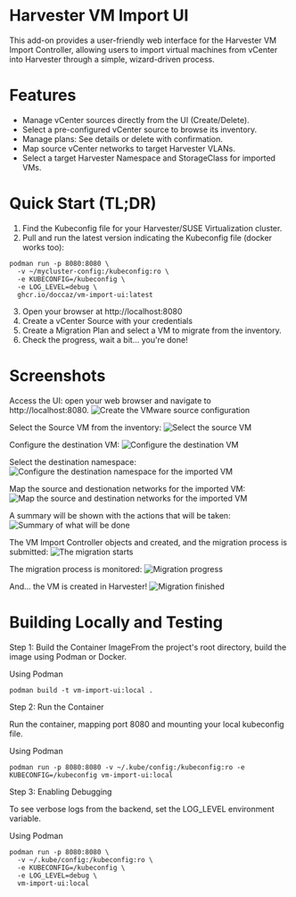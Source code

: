 # Harvester VM Import UI

This add-on provides a user-friendly web interface for the Harvester VM Import Controller, allowing users to import virtual machines from vCenter into Harvester through a simple, wizard-driven process.

# Features
* Manage vCenter sources directly from the UI (Create/Delete).
* Select a pre-configured vCenter source to browse its inventory.
* Manage plans: See details or delete with confirmation.
* Map source vCenter networks to target Harvester VLANs.
* Select a target Harvester Namespace and StorageClass for imported VMs.


# Quick Start (TL;DR)

1. Find the Kubeconfig file for your Harvester/SUSE Virtualization cluster.
2. Pull and run the latest version indicating the Kubeconfig file (docker works too):
```
podman run -p 8080:8080 \
  -v ~/mycluster-config:/kubeconfig:ro \
  -e KUBECONFIG=/kubeconfig \
  -e LOG_LEVEL=debug \
  ghcr.io/doccaz/vm-import-ui:latest
```
3. Open your browser at http://localhost:8080
4. Create a vCenter Source with your credentials
5. Create a Migration Plan and select a VM to migrate from the inventory.
6. Check the progress, wait a bit... you're done!

# Screenshots

Access the UI: open your web browser and navigate to http://localhost:8080.
![Create the VMware source configuration](screenshots/1-create-source.png)

Select the Source VM from the inventory:
![Select the source VM](screenshots/2-select-vm.png)

Configure the destination VM:
![Configure the destination VM](screenshots/3-config-vms.png)

Select the destination namespace:
![Configure the destination namespace for the imported VM](screenshots/3-config-vm.png)

Map the source and destionation networks for the imported VM:
![Map the source and destination networks for the imported VM](screenshots/4-map-vlans.png)

A summary will be shown with the actions that will be taken:
![Summary of what will be done](screenshots/5-summary.png)

The VM Import Controller objects and created, and the migration process is submitted:
![The migration starts](screenshots/6-migration-start.png)

The migration process is monitored:
![Migration progress](screenshots/7-migration-progress.png)

And... the VM is created in Harvester!
![Migration finished](screenshots/8-migration-finished.png)


# Building Locally and Testing

Step 1: Build the Container ImageFrom the project's root directory, build the image using Podman or Docker.

Using Podman
```
podman build -t vm-import-ui:local .
```

Step 2: Run the Container

Run the container, mapping port 8080 and mounting your local kubeconfig file.

Using Podman
```
podman run -p 8080:8080 -v ~/.kube/config:/kubeconfig:ro -e KUBECONFIG=/kubeconfig vm-import-ui:local
```

Step 3: Enabling Debugging

To see verbose logs from the backend, set the LOG_LEVEL environment variable.

Using Podman
```
podman run -p 8080:8080 \
  -v ~/.kube/config:/kubeconfig:ro \
  -e KUBECONFIG=/kubeconfig \
  -e LOG_LEVEL=debug \
  vm-import-ui:local
```


